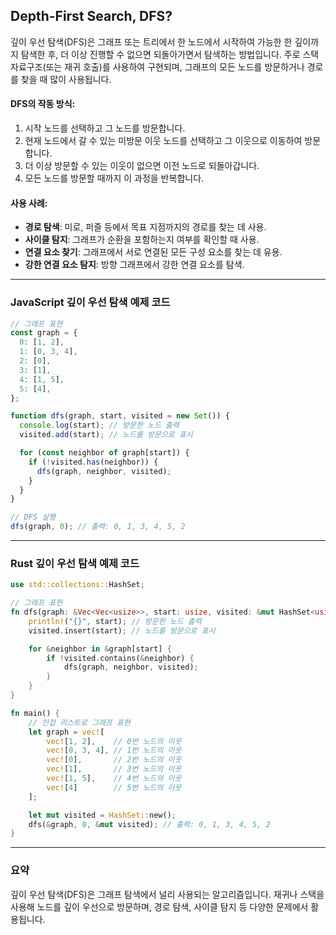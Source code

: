## Depth-First Search, DFS?

깊이 우선 탐색(DFS)은 그래프 또는 트리에서 한 노드에서 시작하여 가능한 한 깊이까지 탐색한 후, 더 이상 진행할 수 없으면 되돌아가면서 탐색하는 방법입니다. 주로 스택 자료구조(또는 재귀 호출)를 사용하여 구현되며, 그래프의 모든 노드를 방문하거나 경로를 찾을 때 많이 사용됩니다.

#### **DFS의 작동 방식**:

1. 시작 노드를 선택하고 그 노드를 방문합니다.
2. 현재 노드에서 갈 수 있는 미방문 이웃 노드를 선택하고 그 이웃으로 이동하여 방문합니다.
3. 더 이상 방문할 수 있는 이웃이 없으면 이전 노드로 되돌아갑니다.
4. 모든 노드를 방문할 때까지 이 과정을 반복합니다.

#### **사용 사례**:

- **경로 탐색**: 미로, 퍼즐 등에서 목표 지점까지의 경로를 찾는 데 사용.
- **사이클 탐지**: 그래프가 순환을 포함하는지 여부를 확인할 때 사용.
- **연결 요소 찾기**: 그래프에서 서로 연결된 모든 구성 요소를 찾는 데 유용.
- **강한 연결 요소 탐지**: 방향 그래프에서 강한 연결 요소를 탐색.

---

### **JavaScript 깊이 우선 탐색 예제 코드**

```javascript
// 그래프 표현
const graph = {
  0: [1, 2],
  1: [0, 3, 4],
  2: [0],
  3: [1],
  4: [1, 5],
  5: [4],
};

function dfs(graph, start, visited = new Set()) {
  console.log(start); // 방문한 노드 출력
  visited.add(start); // 노드를 방문으로 표시

  for (const neighbor of graph[start]) {
    if (!visited.has(neighbor)) {
      dfs(graph, neighbor, visited);
    }
  }
}

// DFS 실행
dfs(graph, 0); // 출력: 0, 1, 3, 4, 5, 2
```

---

### **Rust 깊이 우선 탐색 예제 코드**

```rust
use std::collections::HashSet;

// 그래프 표현
fn dfs(graph: &Vec<Vec<usize>>, start: usize, visited: &mut HashSet<usize>) {
    println!("{}", start); // 방문한 노드 출력
    visited.insert(start); // 노드를 방문으로 표시

    for &neighbor in &graph[start] {
        if !visited.contains(&neighbor) {
            dfs(graph, neighbor, visited);
        }
    }
}

fn main() {
    // 인접 리스트로 그래프 표현
    let graph = vec![
        vec![1, 2],    // 0번 노드의 이웃
        vec![0, 3, 4], // 1번 노드의 이웃
        vec![0],       // 2번 노드의 이웃
        vec![1],       // 3번 노드의 이웃
        vec![1, 5],    // 4번 노드의 이웃
        vec![4]        // 5번 노드의 이웃
    ];

    let mut visited = HashSet::new();
    dfs(&graph, 0, &mut visited); // 출력: 0, 1, 3, 4, 5, 2
}
```

---

### 요약

깊이 우선 탐색(DFS)은 그래프 탐색에서 널리 사용되는 알고리즘입니다. 재귀나 스택을 사용해 노드를 깊이 우선으로 방문하며, 경로 탐색, 사이클 탐지 등 다양한 문제에서 활용됩니다.
